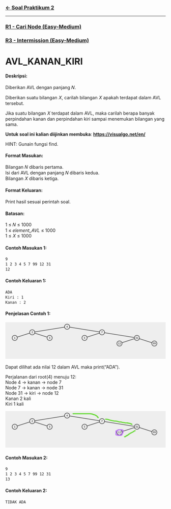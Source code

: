 ### [← Soal Praktikum 2](../../)
<hr />

### [R1 - Cari Node (Easy-Medium)](../prob-R1)
### [R3 - Intermission (Easy-Medium)](../prob-R3)
# AVL_KANAN_KIRI

#### Deskripsi: 
Diberikan AVL dengan panjang 𝑁.

Diberikan suatu bilangan 𝑋, carilah bilangan 𝑋 apakah terdapat dalam AVL tersebut.

Jika suatu bilangan 𝑋 terdapat dalam AVL, maka carilah berapa banyak perpindahan kanan dan perpindahan kiri sampai menemukan bilangan yang sama.

**Untuk soal ini kalian diijinkan membuka**: **https://visualgo.net/en/**

HINT: Gunain fungsi find.

#### Format Masukan:
Bilangan 𝑁 dibaris pertama.<br>
Isi dari AVL dengan panjang 𝑁 dibaris kedua.<br>
Bilangan 𝑋 dibaris ketiga.

#### Format Keluaran:
Print hasil sesuai perintah soal.

#### Batasan:
1 ≤ 𝑁 ≤ 1000<br>
1 ≤ *element_AVL* ≤ 1000<br>
1 ≤ 𝑋 ≤ 1000

#### Contoh Masukan 1:
```
9
1 2 3 4 5 7 99 12 31
12
```

#### Contoh Keluaran 1:
```
ADA
Kiri : 1
Kanan : 2
```

#### Penjelasan Contoh 1:
<p align="center">
  <img src="../../../assets/avl-kanan-kiri_explanation-1.png"/>
</p>

Dapat dilihat ada nilai 12 dalam AVL maka print(“ADA”).

Perjalanan dari root(4) menuju 12:<br>
Node 4 → kanan → node 7<br>
Node 7 → kanan → node 31<br>
Node 31 → kiri → node 12<br>
Kanan 2 kali<br>
Kiri 1 kali<br>
<p align="center">
  <img src="../../../assets/avl-kanan-kiri_explanation-2.png"/>
</p>

#### Contoh Masukan 2:
```
9
1 2 3 4 5 7 99 12 31
13
```

#### Contoh Keluaran 2:
```
TIDAK ADA
```

